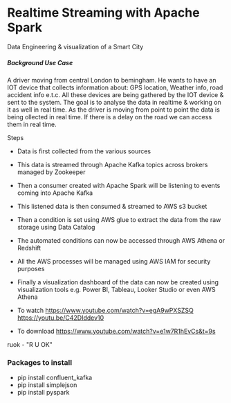 # Realtime Streaming with Apache Spark

Data Engineering & visualization of a Smart City

##### Background Use Case
A driver moving from central London to bemingham. He wants to have an IOT device that collects information about: GPS location, Weather info, road accident info e.t.c. All these devices are being gathered by the IOT device & sent to the system. The goal is to analyse the data in realtime & working on it as well in real time. As the driver is moving from point to point the data is being ollected in real time. If there is a delay on the road we can access them in real time. 

Steps
- Data is first collected from the various sources
- This data is streamed through Apache Kafka topics across brokers managed by Zookeeper
- Then a consumer created with Apache Spark will be listening to events coming into Apache Kafka
- This listened data is then consumed & streamed to AWS s3 bucket
- Then a condition is set using AWS glue to extract the data from the raw storage using Data Catalog
- The automated conditions can now be accessed through AWS Athena or Redshift 
- All the AWS processes will be managed using AWS IAM for security purposes
- Finally a visualization dashboard of the data can now be created using visualization tools e.g. Power BI, Tableau, Looker Studio or even AWS Athena

- To watch
https://www.youtube.com/watch?v=egA9wPXSZSQ
https://youtu.be/C42DIddev10

- To download
https://www.youtube.com/watch?v=e1w7R1hEvCs&t=9s

ruok - "R U OK"

### Packages to install
- pip install confluent_kafka
- pip install simplejson
- pip install pyspark